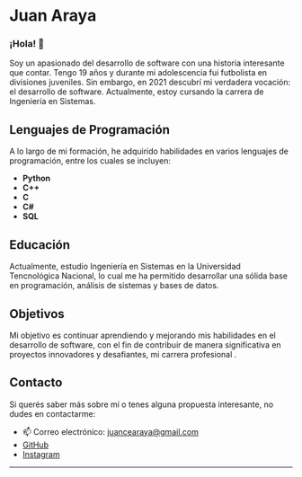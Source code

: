 # Juan Araya 

### ¡Hola! 👋

Soy un apasionado del desarrollo de software con una historia interesante que contar. Tengo 19 años y durante mi adolescencia fui futbolista en divisiones juveniles. Sin embargo, en 2021 descubrí mi verdadera vocación: el desarrollo de software. Actualmente, estoy cursando la carrera de Ingeniería en Sistemas.

## Lenguajes de Programación

A lo largo de mi formación, he adquirido habilidades en varios lenguajes de programación, entre los cuales se incluyen:

- **Python**
- **C++**
- **C**
- **C#**
- **SQL**

## Educación

Actualmente, estudio Ingeniería en Sistemas en la Universidad Tencnológica Nacional, lo cual me ha permitido desarrollar una sólida base en programación, análisis de sistemas y bases de datos.

## Objetivos

Mi objetivo es continuar aprendiendo y mejorando mis habilidades en el desarrollo de software, con el fin de contribuir de manera significativa en proyectos innovadores y desafiantes, mi carrera profesional .

## Contacto

Si querés saber más sobre mí o tenes alguna propuesta interesante, no dudes en contactarme:

- 📫 Correo electrónico: [juancearaya@gmail.com](juancearaya@gmail.com)
- [GitHub](https://github.com/juanary)
- [Instagram](https://www.instagram.com/juanarayaa_/)

---

